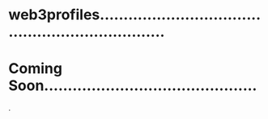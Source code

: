 # web3profiles...................................................................
# Coming Soon.............................................
.
